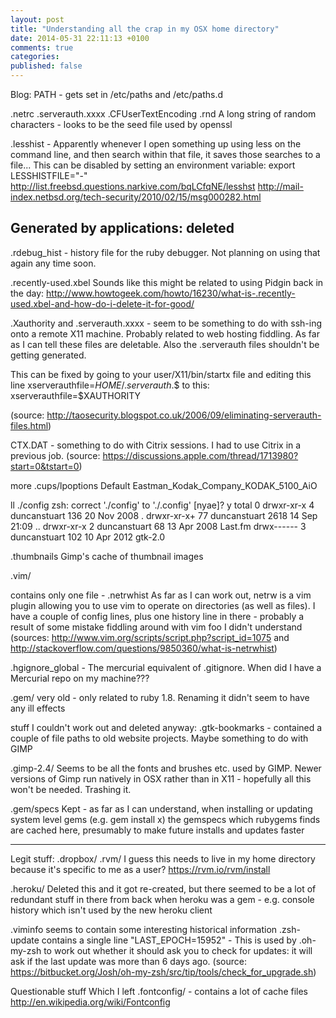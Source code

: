 ```yaml
---
layout: post
title: "Understanding all the crap in my OSX home directory"
date: 2014-05-31 22:11:13 +0100
comments: true
categories:
published: false
---
```


Blog: PATH - gets set in /etc/paths and /etc/paths.d



.netrc
.serverauth.xxxx
.CFUserTextEncoding
.rnd
  A long string of random characters - looks to be the seed file used by openssl


.lesshist - Apparently whenever I open something up using less on the command line, and then search within that file, it saves those searches to a file... This can be disabled by setting an environment variable: export LESSHISTFILE="-"
http://list.freebsd.questions.narkive.com/bqLCfqNE/lesshst
http://mail-index.netbsd.org/tech-security/2010/02/15/msg000282.html


Generated by applications: deleted
----------------------------------
.rdebug_hist - history file for the ruby debugger. Not planning on using that again any time soon.

.recently-used.xbel
  Sounds like this might be related to using Pidgin back in the day: http://www.howtogeek.com/howto/16230/what-is-.recently-used.xbel-and-how-do-i-delete-it-for-good/



.Xauthority and .serverauth.xxxx - seem to be something to do with ssh-ing onto a remote X11 machine. Probably related to web hosting fiddling. As far as I can tell these files are deletable. Also the .serverauth files shouldn't be getting generated.

This can be fixed by going to your user/X11/bin/startx file and editing this line
xserverauthfile=$HOME/.serverauth.$$
to this:
xserverauthfile=$XAUTHORITY

(source: http://taosecurity.blogspot.co.uk/2006/09/eliminating-serverauth-files.html)

CTX.DAT - something to do with Citrix sessions. I had to use Citrix in a previous job. (source: https://discussions.apple.com/thread/1713980?start=0&tstart=0)

more .cups/lpoptions
Default Eastman_Kodak_Company_KODAK_5100_AiO


ll ./config
zsh: correct './config' to './.config' [nyae]? y
total 0
drwxr-xr-x   4 duncanstuart   136 20 Nov  2008 .
drwxr-xr-x+ 77 duncanstuart  2618 14 Sep 21:09 ..
drwxr-xr-x   2 duncanstuart    68 13 Apr  2008 Last.fm
drwx------   3 duncanstuart   102 10 Apr  2012 gtk-2.0

.thumbnails
  Gimp's cache of thumbnail images

.vim/

contains only one file - .netrwhist
As far as I can work out, netrw is a vim plugin allowing you to use vim to operate on directories (as well as files). I have a couple of config lines, plus one history line in there - probably a result of some mistake fiddling around with vim foo I didn't understand
(sources: http://www.vim.org/scripts/script.php?script_id=1075 and http://stackoverflow.com/questions/9850360/what-is-netrwhist)


.hgignore_global - The mercurial equivalent of .gitignore. When did I have a Mercurial repo on my machine???


.gem/ very old - only related to ruby 1.8. Renaming it didn't seem to have any ill effects

stuff I couldn't work out and deleted anyway:
.gtk-bookmarks - contained a couple of file paths to old website projects. Maybe something to do with GIMP

.gimp-2.4/
  Seems to be all the fonts and brushes etc. used by GIMP. Newer versions of Gimp run natively in OSX rather than in X11 - hopefully all this won't be needed. Trashing it.

.gem/specs
  Kept - as far as I can understand, when installing or updating system level gems (e.g. gem install x) the gemspecs which rubygems finds are cached here, presumably to make future installs and updates faster

-------

Legit stuff:
.dropbox/
.rvm/
  I guess this needs to live in my home directory because it's specific to me as a user? https://rvm.io/rvm/install


.heroku/
  Deleted this and it got re-created, but there seemed to be a lot of redundant stuff in there from back when heroku was a gem - e.g. console history which isn't used by the new heroku client

.viminfo seems to contain some interesting historical information
.zsh-update contains a single line "LAST_EPOCH=15952" - This is used by .oh-my-zsh to work out whether it should ask you to check for updates: it will ask if the last update was more than 6 days ago.
(source: https://bitbucket.org/Josh/oh-my-zsh/src/tip/tools/check_for_upgrade.sh)


Questionable stuff Which I left
.fontconfig/ - contains a lot of cache files http://en.wikipedia.org/wiki/Fontconfig

